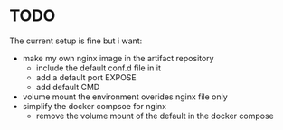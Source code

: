 # TODO

The current setup is fine but i want:
- make my own nginx image in the artifact repository
    - include the default conf.d file in it
    - add a default port EXPOSE
    - add default CMD
- volume mount the environment overides nginx file only
- simplify the docker compsoe for nginx
    - remove the volume mount of the default in the docker compose

